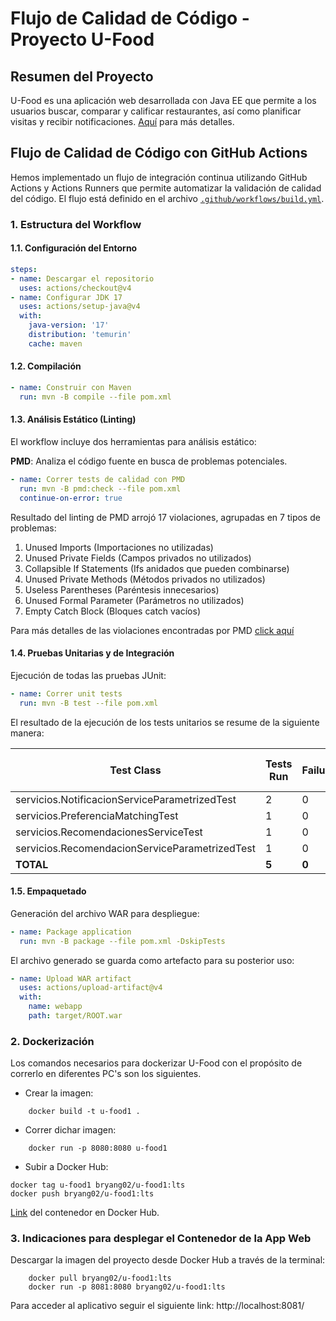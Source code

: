 # Flujo de Calidad de Código - Proyecto U-Food

## Resumen del Proyecto

U-Food es una aplicación web desarrollada con Java EE que permite a los usuarios buscar, comparar y calificar restaurantes, así como planificar visitas y recibir notificaciones. [Aquí](README.md) para más detalles.

## Flujo de Calidad de Código con GitHub Actions

Hemos implementado un flujo de integración continua utilizando GitHub Actions y Actions Runners que permite automatizar la validación de calidad del código. El flujo está definido en el archivo [`.github/workflows/build.yml`](.github/workflows/build.yml).

### 1. Estructura del Workflow

#### 1.1. Configuración del Entorno

```yaml
steps:
- name: Descargar el repositorio
  uses: actions/checkout@v4
- name: Configurar JDK 17
  uses: actions/setup-java@v4
  with:
    java-version: '17'
    distribution: 'temurin'
    cache: maven
```

#### 1.2. Compilación

```yaml
- name: Construir con Maven
  run: mvn -B compile --file pom.xml
```

#### 1.3. Análisis Estático (Linting)

El workflow incluye dos herramientas para análisis estático:

**PMD**: Analiza el código fuente en busca de problemas potenciales.
```yaml
- name: Correr tests de calidad con PMD
  run: mvn -B pmd:check --file pom.xml
  continue-on-error: true
```

Resultado del linting de PMD arrojó 17 violaciones, agrupadas en 7 tipos de problemas:
1. Unused Imports (Importaciones no utilizadas)
2. Unused Private Fields (Campos privados no utilizados)
3. Collapsible If Statements (Ifs anidados que pueden combinarse)
4. Unused Private Methods (Métodos privados no utilizados)
5. Useless Parentheses (Paréntesis innecesarios)
6. Unused Formal Parameter (Parámetros no utilizados)
7. Empty Catch Block (Bloques catch vacíos)

Para más detalles de las violaciones encontradas por PMD [click aquí](docs/pmd.xml)

#### 1.4. Pruebas Unitarias y de Integración

Ejecución de todas las pruebas JUnit:

```yaml
- name: Correr unit tests
  run: mvn -B test --file pom.xml
```

El resultado de la ejecución de los tests unitarios se resume de la siguiente manera:

| Test Class | Tests Run | Failures | Errors | Skipped | Time Elapsed (s) |
|---------------------------------------------|-----------|----------|--------|---------|------------------|
| servicios.NotificacionServiceParametrizedTest | 2         | 0        | 0      | 0       | 0.085            |
| servicios.PreferenciaMatchingTest            | 1         | 0        | 0      | 0       | 0.001            |
| servicios.RecomendacionesServiceTest         | 1         | 0        | 0      | 0       | 0.004            |
| servicios.RecomendacionServiceParametrizedTest | 1         | 0        | 0      | 0       | 0.026            |
| **TOTAL**                                   | **5**    | **0**    | **0**  | **0**   | **0.116**        |

#### 1.5. Empaquetado

Generación del archivo WAR para despliegue:

```yaml
- name: Package application
  run: mvn -B package --file pom.xml -DskipTests
```

El archivo generado se guarda como artefacto para su posterior uso:

```yaml
- name: Upload WAR artifact
  uses: actions/upload-artifact@v4
  with:
    name: webapp
    path: target/ROOT.war
```

### 2. Dockerización

Los comandos necesarios para dockerizar U-Food con el propósito de correrlo en diferentes PC's son los siguientes.

- Crear la imagen:

```
    docker build -t u-food1 .
```

- Correr dichar imagen:

```
    docker run -p 8080:8080 u-food1
```

- Subir a Docker Hub:

```
docker tag u-food1 bryang02/u-food1:lts
docker push bryang02/u-food1:lts
```

[Link](https://hub.docker.com/r/bryang02/u-food1) del contenedor en Docker Hub.

### 3. Indicaciones para desplegar el Contenedor de la App Web

Descargar la imagen del proyecto desde Docker Hub a través de la terminal:

```
    docker pull bryang02/u-food1:lts
    docker run -p 8081:8080 bryang02/u-food1:lts
```

Para acceder al aplicativo seguir el siguiente link: http://localhost:8081/
